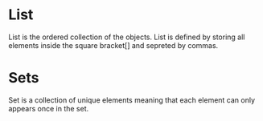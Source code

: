 # List 
List is the ordered collection of the objects.
List is defined by storing all elements inside the square bracket[]
and sepreted by commas.

# Sets
Set is a collection of unique elements meaning that each element can
only appears once in the set.
